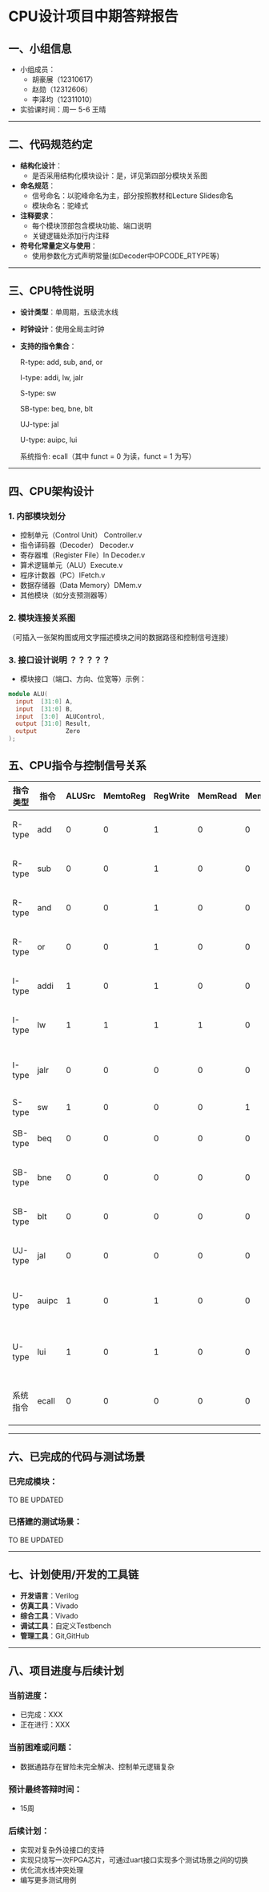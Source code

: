 # CPU设计项目中期答辩报告

## 一、小组信息
- 小组成员：
  - 胡豪展（12310617）
  - 赵勋（12312606）
  - 李泽均（12311010）
- 实验课时间：周一 5-6 王晴

---

## 二、代码规范约定
- **结构化设计**：
  - 是否采用结构化模块设计：是，详见第四部分模块关系图
- **命名规范**：
  - 信号命名：以驼峰命名为主，部分按照教材和Lecture Slides命名
  - 模块命名：驼峰式
- **注释要求**：
  - 每个模块顶部包含模块功能、端口说明
  - 关键逻辑处添加行内注释
- **符号化常量定义与使用**：
  - 使用参数化方式声明常量(如Decoder中OPCODE_RTYPE等)


---

## 三、CPU特性说明
- **设计类型**：单周期，五级流水线
- **时钟设计**：使用全局主时钟
- **支持的指令集合**：

    R-type: add, sub, and, or

    I-type: addi, lw, jalr

    S-type: sw

    SB-type: beq, bne, blt

    UJ-type: jal

    U-type: auipc, lui

    系统指令: ecall（其中 funct = 0 为读，funct = 1 为写）


---

## 四、CPU架构设计
### 1. 内部模块划分
- 控制单元（Control Unit） Controller.v
- 指令译码器（Decoder） Decoder.v
- 寄存器堆（Register File）In Decoder.v
- 算术逻辑单元（ALU）Execute.v
- 程序计数器（PC）IFetch.v
- 数据存储器（Data Memory）DMem.v
- 其他模块（如分支预测器等）

### 2. 模块连接关系图
（可插入一张架构图或用文字描述模块之间的数据路径和控制信号连接）

### 3. 接口设计说明 ？？？？？
- 模块接口（端口、方向、位宽等）示例：
```verilog
module ALU(
  input  [31:0] A,
  input  [31:0] B,
  input  [3:0]  ALUControl,
  output [31:0] Result,
  output        Zero
);
```


## 五、CPU指令与控制信号关系

| 指令类型 | 指令  | ALUSrc | MemtoReg | RegWrite | MemRead | MemWrite | Branch | Jump | 控制信号说明                |
| -------- | ----- | ------ | -------- | -------- | ------- | -------- | ------ | ---- | --------------------------- |
| R-type   | add   | 0      | 0        | 1        | 0       | 0        | 0      | 0    | ALU操作, 写寄存器           |
| R-type   | sub   | 0      | 0        | 1        | 0       | 0        | 0      | 0    | ALU操作, 写寄存器           |
| R-type   | and   | 0      | 0        | 1        | 0       | 0        | 0      | 0    | ALU操作, 写寄存器           |
| R-type   | or    | 0      | 0        | 1        | 0       | 0        | 0      | 0    | ALU操作, 写寄存器           |
| I-type   | addi  | 1      | 0        | 1        | 0       | 0        | 0      | 0    | 立即数运算, 写寄存器        |
| I-type   | lw    | 1      | 1        | 1        | 1       | 0        | 0      | 0    | 读取内存, 写寄存器          |
| I-type   | jalr  | 0      | 0        | 0        | 0       | 0        | 1      | 1    | 跳转寄存器, 不写寄存器      |
| S-type   | sw    | 1      | 0        | 0        | 0       | 1        | 0      | 0    | 写内存                      |
| SB-type  | beq   | 0      | 0        | 0        | 0       | 0        | 1      | 0    | 比较操作，条件跳转          |
| SB-type  | bne   | 0      | 0        | 0        | 0       | 0        | 1      | 0    | 比较操作，条件跳转          |
| SB-type  | blt   | 0      | 0        | 0        | 0       | 0        | 1      | 0    | 比较操作，条件跳转          |
| UJ-type  | jal   | 0      | 0        | 0        | 0       | 0        | 1      | 1    | 跳转指令, 不写寄存器        |
| U-type   | auipc | 1      | 0        | 1        | 0       | 0        | 0      | 0    | 计算PC相对地址, 写寄存器    |
| U-type   | lui   | 1      | 0        | 1        | 0       | 0        | 0      | 0    | 加载高位立即数, 写寄存器    |
| 系统指令 | ecall | 0      | 0        | 0        | 0       | 0        | 0      | 0    | funct=0 (读) / funct=1 (写) |

---

## 六、已完成的代码与测试场景
### 已完成模块：
TO BE UPDATED

### 已搭建的测试场景：
TO BE UPDATED



---

## 七、计划使用/开发的工具链
- **开发语言**：Verilog
- **仿真工具**：Vivado
- **综合工具**：Vivado
- **调试工具**：自定义Testbench
- **管理工具**：Git,GitHub 

---

## 八、项目进度与后续计划
### 当前进度：
- 已完成：XXX
- 正在进行：XXX

### 当前困难或问题：
- 数据通路存在冒险未完全解决、控制单元逻辑复杂

### 预计最终答辩时间：
- 15周

### 后续计划：
- 实现对复杂外设接口的支持
- 实现只烧写一次FPGA芯片，可通过uart接口实现多个测试场景之间的切换
- 优化流水线冲突处理
- 编写更多测试用例
